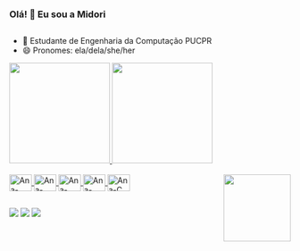 ### Olá! 👋 Eu sou a Midori

##

- 🌱 Estudante de Engenharia da Computação PUCPR
- 😄 Pronomes: ela/dela/she/her

<div>
  <a href="https://github.com/anamariamidori?tab=repositories">
  <img height="180em" src="https://github-readme-stats.vercel.app/api?username=anamariamidori&show_icons=true&theme=tokyonight&include_all_commits=true&count_private=true"/>
  <img height="180em" src="https://github-readme-stats.vercel.app/api/top-langs/?username=anamariamidori&layout=compact&langs_count=7&theme=tokyonight"/>
</div>
<div style="display: inline_block"><br>
  <img align="center" alt="Ana-Html5" height="30" width="40" src="https://cdn.jsdelivr.net/gh/devicons/devicon/icons/html5/html5-original.svg">
  <img align="center" alt="Ana-CSS" height="30" width="40" src="https://cdn.jsdelivr.net/gh/devicons/devicon/icons/css3/css3-original.svg">
  <img align="center" alt="Ana-Javascript" height="30" width="40" src="https://cdn.jsdelivr.net/gh/devicons/devicon/icons/javascript/javascript-original.svg">
  <img align="center" alt="Ana-Python" height="30" width="40" src="https://cdn.jsdelivr.net/gh/devicons/devicon/icons/python/python-original.svg">
  <img align="center" alt="Ana-C" height="30" width="40" src="https://cdn.jsdelivr.net/gh/devicons/devicon/icons/c/c-original.svg">
  <img  align="right" src="https://media.giphy.com/media/FAFo1M7EC4gRZ4HETH/giphy.gif?cid=ecf05e4791krrn3nwl14ctonge2xumulkjz8gmtdh81xsoad&rid=giphy.gif&ct=g" width="120" height="120" />
</div>
  
##
  
<div>
  <a href="https://www.instagram.com/anamariamidori/" target="_blank"><img src="https://img.shields.io/badge/Instagram-E4405F?style=for-the-badge&logo=instagram&logoColor=white"></a>
  <a href = "mailto:anamariamidorirocha@gmail.com"><img src="https://img.shields.io/badge/Gmail-D14836?style=for-the-badge&logo=gmail&logoColor=white" target="_blank"></a>
  <a href="https://www.linkedin.com/in/ana-maria-midori/" target="_blank"><img src="https://img.shields.io/badge/LinkedIn-0077B5?style=for-the-badge&logo=linkedin&logoColor=white" target="_blank"></a>   
  
</div>
